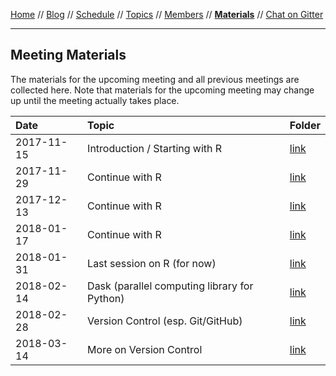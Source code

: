 [Home](../README.md) // [Blog](../blog.md) // [Schedule](../schedule.md) // [Topics](../topics.md) // [Members](../members.md) // **[Materials](materials.md)** // [Chat on Gitter](https://gitter.im/scrum-club/general)

---

## Meeting Materials

The materials for the upcoming meeting and all previous meetings are collected here. Note that materials for the upcoming meeting may change up until the meeting actually takes place.

Date | Topic | Folder
:--- | :---- | :--------
2017-11-15 | Introduction / Starting with R | [link](https://github.com/wviechtb/scrum-club/tree/master/materials/2017-11-15)
2017-11-29 | Continue with R | [link](https://github.com/wviechtb/scrum-club/tree/master/materials/2017-11-29)
2017-12-13 | Continue with R | [link](https://github.com/wviechtb/scrum-club/tree/master/materials/2017-12-13)
2018-01-17 | Continue with R | [link](https://github.com/wviechtb/scrum-club/tree/master/materials/2018-01-17)
2018-01-31 | Last session on R (for now) | [link](https://github.com/wviechtb/scrum-club/tree/master/materials/2018-01-31)
2018-02-14 | Dask (parallel computing library for Python) | [link](2018-02-14/dask-resources.md)
2018-02-28 | Version Control (esp. Git/GitHub) | [link](https://github.com/wviechtb/scrum-club/tree/master/materials/2018-02-28)
2018-03-14 | More on Version Control | [link](https://github.com/wviechtb/scrum-club/tree/master/materials/2018-03-14)
